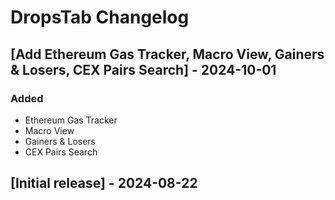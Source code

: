 # DropsTab Changelog

## [Add Ethereum Gas Tracker, Macro View, Gainers & Losers, CEX Pairs Search] - 2024-10-01

### Added

- Ethereum Gas Tracker
- Macro View
- Gainers & Losers
- CEX Pairs Search

## [Initial release] - 2024-08-22
